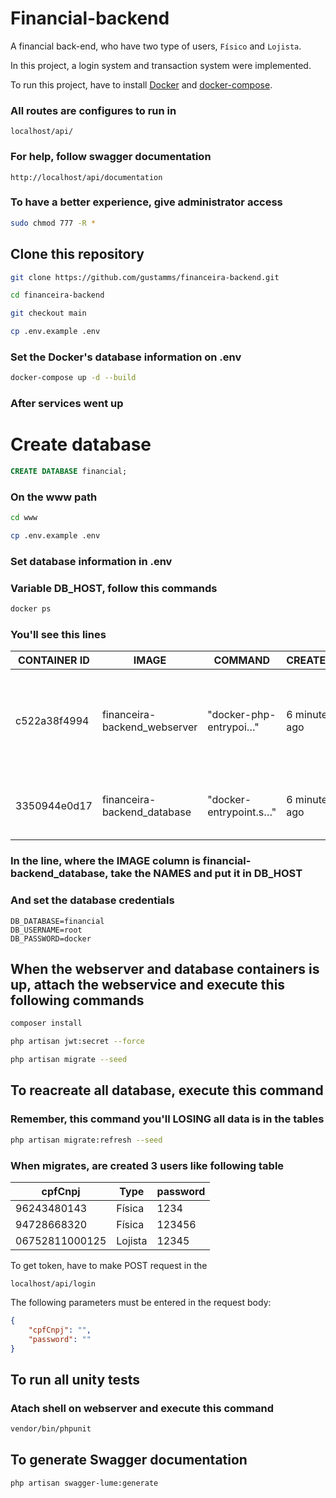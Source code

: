 # Financial-backend

A financial back-end, who have two type of users, `Físico` and `Lojista`.

In this project, a login system and transaction system were implemented.

To run this project, have to install [Docker](https://docs.docker.com/engine/install/) and [docker-compose](https://docs.docker.com/compose/install/).

### All routes are configures to run in 
```
localhost/api/
```

### For help, follow swagger documentation
```
http://localhost/api/documentation
```

### To have a better experience, give administrator access

``` bash
sudo chmod 777 -R *
```

## Clone this repository
``` bash
git clone https://github.com/gustamms/financeira-backend.git
```
``` bash
cd financeira-backend
```
``` bash
git checkout main
```
``` bash
cp .env.example .env
```
### Set the Docker's database information on .env
``` bash
docker-compose up -d --build
```
### After services went up

# Create database

``` sql
CREATE DATABASE financial;
```
### On the www path

``` bash
cd www
```
``` bash
cp .env.example .env
```
### Set database information in .env

### Variable DB_HOST, follow this commands

``` bash
docker ps
```

### You'll see this lines

CONTAINER ID | IMAGE | COMMAND | CREATED | STATUS | PORTS | NAMES
--- | --- | --- | --- | --- | --- | --- | 
c522a38f4994 | financeira-backend_webserver | "docker-php-entrypoi…" | 6 minutes ago | Up 6 minutes | 0.0.0.0:80->80/tcp, :::80->80/tcp, 0.0.0.0:443->443/tcp, :::443->443/tcp | webserver
3350944e0d17 | financeira-backend_database | "docker-entrypoint.s…" | 6 minutes ago | Up 6 minutes | 0.0.0.0:3306->3306/tcp, :::3306->3306/tcp, 33060/tcp | database

### In the line, where the IMAGE column is financial-backend_database, take the NAMES and put it in DB_HOST
### And set the database credentials

```
DB_DATABASE=financial
DB_USERNAME=root
DB_PASSWORD=docker
```

## When the webserver and database containers is up, attach the webservice and execute this following commands 

``` bash
composer install
```
``` bash
php artisan jwt:secret --force
```
``` bash
php artisan migrate --seed
```

## To reacreate all database, execute this command
### Remember, this command you'll LOSING all data is in the tables

``` bash
php artisan migrate:refresh --seed
```

### When migrates, are created 3 users like following table

cpfCnpj | Type | password
--- | --- | --- |
96243480143| Física | 1234
94728668320| Física | 123456
06752811000125| Lojista | 12345

To get token, have to make POST request in the 
```url
localhost/api/login
```


The following parameters must be entered in the request body:


```json
{
    "cpfCnpj": "",
    "password": ""
}
```


## To run all unity tests
### Atach shell on webserver and execute this command
```bash
vendor/bin/phpunit
```

## To generate Swagger documentation
``` bash
php artisan swagger-lume:generate
```
